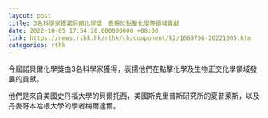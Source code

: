 ```yaml
---
layout: post
title: 3名科學家獲諾貝爾化學獎　表揚於點擊化學等領域貢獻
date: 2022-10-05 17:54:28.000000000 +08:00
link: https://news.rthk.hk/rthk/ch/component/k2/1669756-20221005.htm
categories: rthk
---
```


今屆諾貝爾化學獎由3名科學家獲得，表揚他們在點擊化學及生物正交化學領域發展的貢獻。

他們是來自美國史丹福大學的貝爾托西，美國斯克里普斯研究所的夏普萊斯，以及丹麥哥本哈根大學的學者梅爾達爾。
